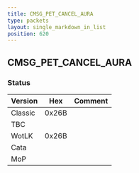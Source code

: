 ```yaml
---
title: CMSG_PET_CANCEL_AURA
type: packets
layout: single_markdown_in_list
position: 620
---
```


## CMSG_PET_CANCEL_AURA

### Status

Version    | Hex        | Comment
---------- | ---------- | ---------- 
Classic    | 0x26B      | 
TBC        |            | 
WotLK      | 0x26B      | 
Cata       |            | 
MoP        |            | 